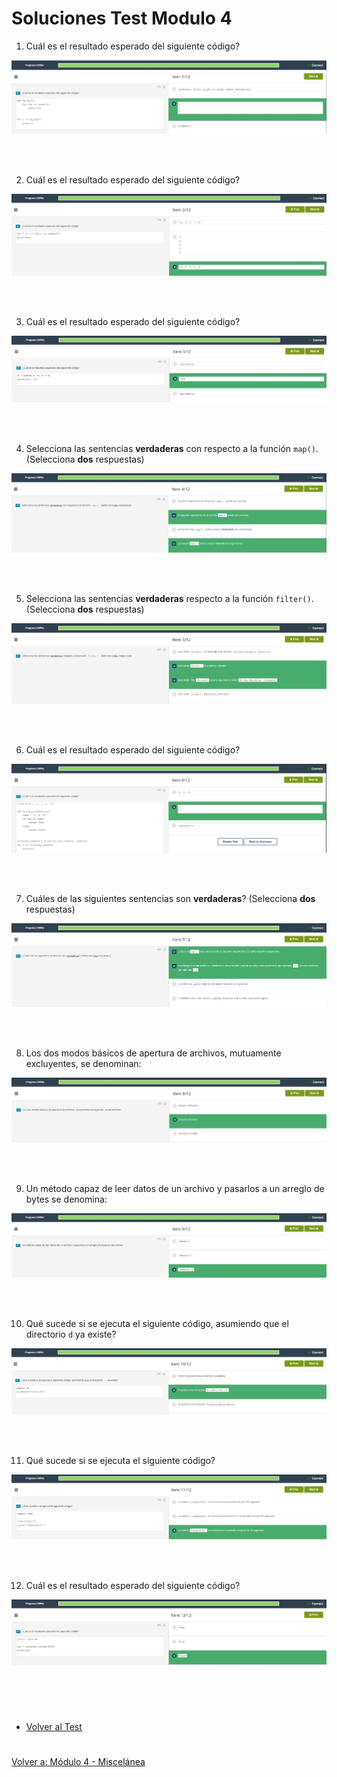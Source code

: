 # **Soluciones Test Modulo 4**  

1. Cuál es el resultado esperado del siguiente código?  
<p align="center">
<img src="img/test1.jpg">
</p>  

<br></br>

2. Cuál es el resultado esperado del siguiente código?  
<p align="center">
<img src="img/test2.jpg">
</p>  

<br></br>

3. Cuál es el resultado esperado del siguiente código?  
<p align="center">
<img src="img/test3.jpg">
</p>  

<br></br>

4. Selecciona las sentencias **verdaderas** con respecto a la función ```map()```. (Selecciona **dos** respuestas)
<p align="center">
<img src="img/test4.jpg">
</p>  

<br></br>

5. Selecciona las sentencias **verdaderas** respecto a la función ```filter()```. (Selecciona **dos** respuestas)
<p align="center">
<img src="img/test5.jpg">
</p>  

<br></br>

6. Cuál es el resultado esperado del siguiente código?
<p align="center">
<img src="img/test6.jpg">
</p>  

<br></br>

7. Cuáles de las siguientes sentencias son **verdaderas**? (Selecciona **dos** respuestas)
<p align="center">
<img src="img/test7.jpg">
</p>  

<br></br>

8. Los dos modos básicos de apertura de archivos, mutuamente excluyentes, se denominan:
<p align="center">
<img src="img/test8.jpg">
</p>  

<br></br>

9. Un método capaz de leer datos de un archivo y pasarlos a un arreglo de bytes se denomina:
<p align="center">
<img src="img/test9.jpg">
</p>  

<br></br>

10. Qué sucede si se ejecuta el siguiente código, asumiendo que el directorio ```d``` ya existe?
<p align="center">
<img src="img/test10.jpg">
</p>  

<br></br>  

11. Qué sucede si se ejecuta el siguiente código?  
<p align="center">
<img src="img/test11.jpg">
</p>  

<br></br> 

12. Cuál es el resultado esperado del siguiente código?  
<p align="center">
<img src="img/test12.jpg">
</p>  

<br></br>

#
- [Volver al Test](TestM4.md)
#  
[Volver a: Módulo 4 - Miscelánea](../README.md)